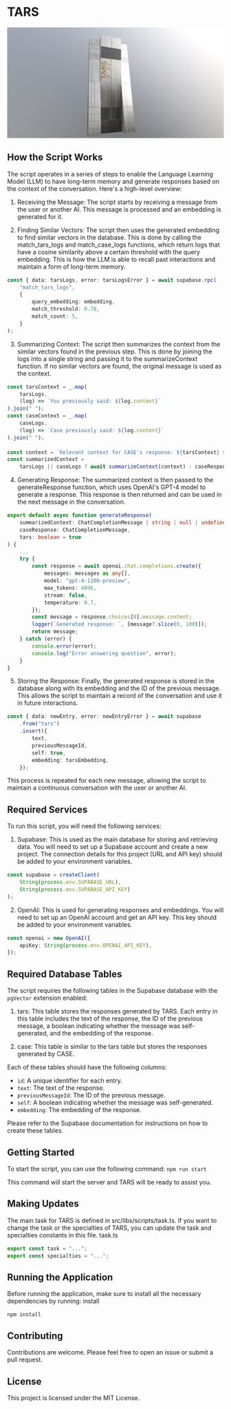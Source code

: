 # TARS

![TARS](./public/tars.png)

## How the Script Works

The script operates in a series of steps to enable the Language Learning Model (LLM) to have long-term memory and generate responses based on the context of the conversation. Here's a high-level overview:

1. Receiving the Message: The script starts by receiving a message from the user or another AI. This message is processed and an embedding is generated for it.

2. Finding Similar Vectors: The script then uses the generated embedding to find similar vectors in the database. This is done by calling the match_tars_logs and match_case_logs functions, which return logs that have a cosine similarity above a certain threshold with the query embedding. This is how the LLM is able to recall past interactions and maintain a form of long-term memory.

```ts
const { data: tarsLogs, error: tarsLogsError } = await supabase.rpc(
	"match_tars_logs",
	{
		query_embedding: embedding,
		match_threshold: 0.78,
		match_count: 5,
	}
);
```

3. Summarizing Context: The script then summarizes the context from the similar vectors found in the previous step. This is done by joining the logs into a single string and passing it to the summarizeContext function. If no similar vectors are found, the original message is used as the context.

```ts
const tarsContext = _.map(
	tarsLogs,
	(log) => `You previously said: ${log.content}`
).join(" ");
const caseContext = _.map(
	caseLogs,
	(log) => `Case previously said: ${log.content}`
).join(" ");

const context = `Relevant context for CASE's response: ${tarsContext} ${caseContext}`;
const summarizedContext =
	tarsLogs || caseLogs ? await summarizeContext(context) : caseResponse;
```

4. Generating Response: The summarized context is then passed to the generateResponse function, which uses OpenAI's GPT-4 model to generate a response. This response is then returned and can be used in the next message in the conversation.

```ts
export default async function generateResponse(
	summarizedContext: ChatCompletionMessage | string | null | undefined,
	caseResponse: ChatCompletionMessage,
	tars: boolean = true
) {
	...
	try {
		const response = await openai.chat.completions.create({
			messages: messages as any[],
			model: "gpt-4-1106-preview",
			max_tokens: 4096,
			stream: false,
			temperature: 0.7,
		});
		const message = response.choices[0].message.content;
		logger(`Generated response: `, [message?.slice(0, 100)]);
		return message;
	} catch (error) {
		console.error(error);
		console.log("Error answering question", error);
	}
}
```

5. Storing the Response: Finally, the generated response is stored in the database along with its embedding and the ID of the previous message. This allows the script to maintain a record of the conversation and use it in future interactions.

```ts
const { data: newEntry, error: newEntryError } = await supabase
	.from("tars")
	.insert({
		text,
		previousMessageId,
		self: true,
		embedding: tarsEmbedding,
	});
```

This process is repeated for each new message, allowing the script to maintain a continuous conversation with the user or another AI.

## Required Services

To run this script, you will need the following services:

1. Supabase: This is used as the main database for storing and retrieving data. You will need to set up a Supabase account and create a new project. The connection details for this project (URL and API key) should be added to your environment variables.

```ts
const supabase = createClient(
	String(process.env.SUPABASE_URL),
	String(process.env.SUPABASE_API_KEY)
);
```

2. OpenAI: This is used for generating responses and embeddings. You will need to set up an OpenAI account and get an API key. This key should be added to your environment variables.

```ts
const openai = new OpenAI({
	apiKey: String(process.env.OPENAI_API_KEY),
});
```

## Required Database Tables

The script requires the following tables in the Supabase database with the `pgVector` extension enabled:

1. tars: This table stores the responses generated by TARS. Each entry in this table includes the text of the response, the ID of the previous message, a boolean indicating whether the message was self-generated, and the embedding of the response.

2. case: This table is similar to the tars table but stores the responses generated by CASE.

Each of these tables should have the following columns:

- `id`: A unique identifier for each entry.
- `text`: The text of the response.
- `previousMessageId`: The ID of the previous message.
- `self`: A boolean indicating whether the message was self-generated.
- `embedding`: The embedding of the response.

Please refer to the Supabase documentation for instructions on how to create these tables.

## Getting Started

To start the script, you can use the following command:
`npm run start`

This command will start the server and TARS will be ready to assist you.

## Making Updates

The main task for TARS is defined in src/libs/scripts/task.ts. If you want to change the task or the specialties of TARS, you can update the task and specialties constants in this file.
task.ts

```ts
export const task = "...";
export const specialties = "...";
```

## Running the Application

Before running the application, make sure to install all the necessary dependencies by running:
install

```
npm install
```

## Contributing

Contributions are welcome. Please feel free to open an issue or submit a pull request.

## License

This project is licensed under the MIT License.
